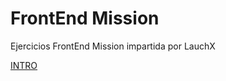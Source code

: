 # FrontEnd Mission

Ejercicios FrontEnd Mission impartida por LauchX

[INTRO](https://github.com/jovan-gomez/frontend-mission/intro)
